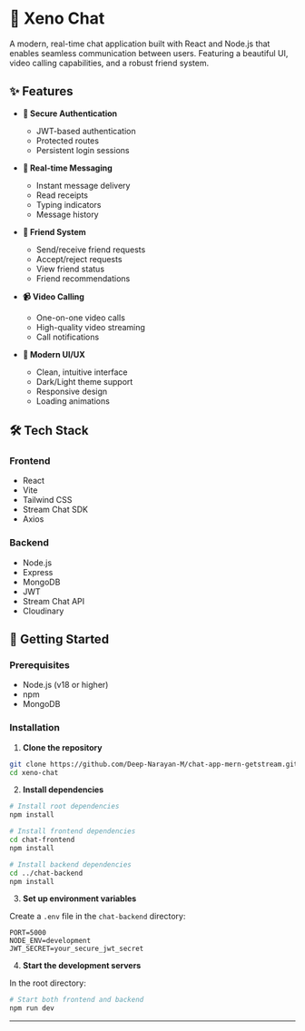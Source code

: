 # 💬 Xeno Chat

A modern, real-time chat application built with React and Node.js that enables seamless communication between users. Featuring a beautiful UI, video calling capabilities, and a robust friend system.

## ✨ Features

- **🔐 Secure Authentication**

  - JWT-based authentication
  - Protected routes
  - Persistent login sessions

- **💬 Real-time Messaging**

  - Instant message delivery
  - Read receipts
  - Typing indicators
  - Message history

- **👥 Friend System**

  - Send/receive friend requests
  - Accept/reject requests
  - View friend status
  - Friend recommendations

- **📹 Video Calling**

  - One-on-one video calls
  - High-quality video streaming
  - Call notifications

- **🎨 Modern UI/UX**
  - Clean, intuitive interface
  - Dark/Light theme support
  - Responsive design
  - Loading animations

## 🛠️ Tech Stack

### Frontend

- React
- Vite
- Tailwind CSS
- Stream Chat SDK
- Axios

### Backend

- Node.js
- Express
- MongoDB
- JWT
- Stream Chat API
- Cloudinary

## 🚀 Getting Started

### Prerequisites

- Node.js (v18 or higher)
- npm
- MongoDB

### Installation

1. **Clone the repository**

```bash
git clone https://github.com/Deep-Narayan-M/chat-app-mern-getstream.git
cd xeno-chat
```

2. **Install dependencies**

```bash
# Install root dependencies
npm install

# Install frontend dependencies
cd chat-frontend
npm install

# Install backend dependencies
cd ../chat-backend
npm install
```

3. **Set up environment variables**

Create a `.env` file in the `chat-backend` directory:

```
PORT=5000
NODE_ENV=development
JWT_SECRET=your_secure_jwt_secret
```

4. **Start the development servers**

In the root directory:

```bash
# Start both frontend and backend
npm run dev
```

---

